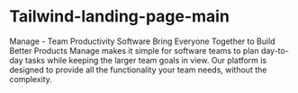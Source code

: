 # Tailwind-landing-page-main
Manage - Team Productivity Software Bring Everyone Together to Build Better Products Manage makes it simple for software teams to plan day-to-day tasks while keeping the larger team goals in view. Our platform is designed to provide all the functionality your team needs, without the complexity. 
